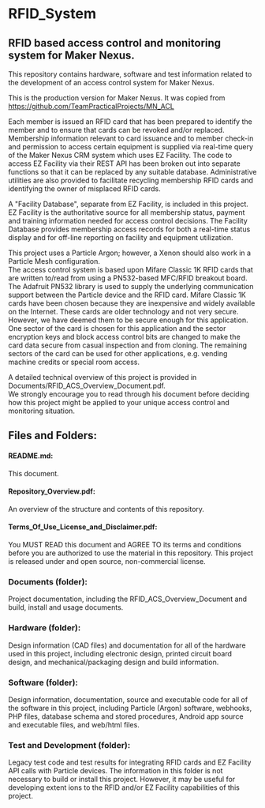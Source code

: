 # RFID_System  
## RFID based access control and monitoring system for Maker Nexus.
This repository contains hardware, software and test information 
related to the development of an access control system for
Maker Nexus.

This is the production version for Maker Nexus. It was copied from https://github.com/TeamPracticalProjects/MN_ACL

Each member is issued an RFID card that has been prepared to identify the member
and to ensure that cards can be revoked and/or replaced.  Membership information relevant
to card issuance and to member check-in and permission to access certain equipment
is supplied via real-time
query of the Maker Nexus CRM system which uses EZ Facility.  The code to access EZ Facility
via their REST API has been broken out into separate functions so that it can be replaced
by any suitable database.  Administrative utilities are also provided to facilitate recycling
membership RFID cards and identifying the owner of misplaced RFID cards.

A "Facility Database", separate from EZ Facility, is included in this project.  EZ Facility is the
authoritative source for all membership status, payment and training information needed for access
control decisions.  The Facility Database provides membership access records for both a real-time 
status display and for off-line reporting on facility and equipment utilization.

This project uses a Particle Argon; however, a Xenon should also work in a Particle Mesh configuration.  
The access control system is based upon Mifare Classic 1K RFID cards that are written to/read from
using a PN532-based MFC/RFID breakout board.  The Adafruit PN532 library is used to supply
the underlying communication support between the Particle device and the RFID card. Mifare Classic 1K 
cards have been chosen because they are inexpensive and widely available on the Internet.
These cards are older technology and not very secure.  However, we have deemed them to be secure 
enough for this application.  One sector of the card is chosen for this application and the sector encryption
keys and block access control bits are changed to make the card data secure from casual inspection and
from cloning.  The
remaining sectors of the card can be used for other applications, e.g. vending machine credits or special room
access.

A detailed technical overview of this project is provided in Documents/RFID_ACS_Overview_Document.pdf.  
We strongly encourage you to read through his document before deciding how this project might be
applied to your unique access control and monitoring situation.


## Files and Folders:
#### README.md:  
This document.
#### Repository_Overview.pdf:  
An overview of the structure and contents of this repository.
#### Terms_Of_Use_License_and_Disclaimer.pdf:  
You MUST READ this document and AGREE TO 
its terms and conditions before you are authorized to use the material in this repository. This
project is released under and open source, non-commercial license.
### Documents (folder):
Project documentation, including the RFID_ACS_Overview_Document and build, install and
usage documents.
### Hardware (folder): 
Design information (CAD files) and documentation for all of the hardware used
in this project, including electronic design, printed circuit board design, and
mechanical/packaging design and build information.
### Software (folder):
Design information, documentation, source and executable code for all of the software
in this project, including Particle (Argon) software, webhooks, PHP files, database
schema and stored procedures, Android app source and executable files, and web/html
files.
### Test and Development (folder):
Legacy test code and test results for integrating RFID cards and EZ Facility API calls with 
Particle devices.  The information in this folder is not necessary to build or install
this project.  However, it may be useful for developing extent ions to the RFID and/or EZ Facility
capabilities of this project.







